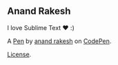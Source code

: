 Anand Rakesh
------------
I love Sublime Text ♥ :)

A [Pen](https://codepen.io/anandrakeshm/pen/aXqmEb) by [anand rakesh](https://codepen.io/anandrakeshm) on [CodePen](https://codepen.io).

[License](https://codepen.io/anandrakeshm/pen/aXqmEb/license).
